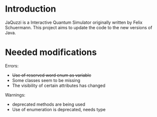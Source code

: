 # Introduction #

JaQuzzi is a Interactive Quantum Simulator originally written by Felix Schuermann.
This project aims to update the code to the new versions of Java.


# Needed modifications #

Errors:
  * ~~Use of reserved word enum as variable~~
  * Some classes seem to be missing
  * The visibility of certain attributes has changed

Warnings:
  * deprecated methods are being used
  * Use of enumeration is deprecated, needs type
